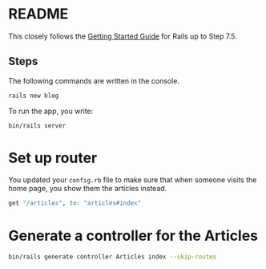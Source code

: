 # README

This closely follows the [Getting Started Guide](https://guides.rubyonrails.org/getting_started.html#deleting-an-article) for Rails up to Step 7.5.

## Steps

The following commands are written in the console.

```sh
rails new blog
```

To run the app, you write:

```sh
bin/rails server
```

# Set up router

You updated your `config.rb` file to make sure that when someone visits the home page, you show them the articles instead.

```ruby
get "/articles", to: "articles#index"
```

# Generate a controller for the Articles

```sh
bin/rails generate controller Articles index --skip-routes
```
